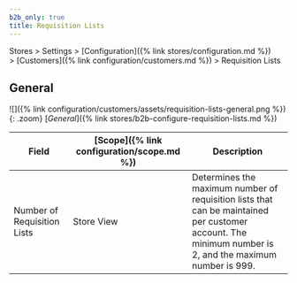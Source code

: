 ```yaml
---
b2b_only: true
title: Requisition Lists
---
```


Stores > Settings > [Configuration]({% link stores/configuration.md %}) > [Customers]({% link configuration/customers.md %}) > Requisition Lists

## General

![]({% link configuration/customers/assets/requisition-lists-general.png %}){: .zoom}
[_General_]({% link stores/b2b-configure-requisition-lists.md %})

|Field|[Scope]({% link configuration/scope.md %})|Description|
|--- |--- |--- |
|Number of Requisition Lists|Store View|Determines the maximum number of requisition lists that can be maintained per customer account. The minimum number is 2, and the maximum number is 999.|
